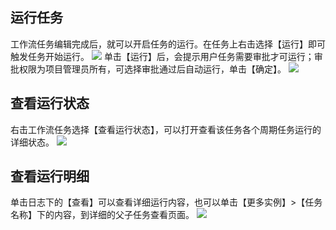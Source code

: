 ## 运行任务
工作流任务编辑完成后，就可以开启任务的运行。在任务上右击选择【运行】即可触发任务开始运行。
![](http://imgcache.tce.fsphere.cn/image/mc.qcloudimg.com/static/img/1f2ca84cc18ad12a69fe9071c74392eb/image.png)
单击【运行】后，会提示用户任务需要审批才可运行；审批权限为项目管理员所有，可选择审批通过后自动运行，单击【确定】。
![](http://imgcache.tce.fsphere.cn/image/mc.qcloudimg.com/static/img/ccef5bbb1a96d76a3956e3585016ffbf/image.png)
## 查看运行状态
右击工作流任务选择【查看运行状态】，可以打开查看该任务各个周期任务运行的详细状态。
![](http://imgcache.tce.fsphere.cn/image/mc.qcloudimg.com/static/img/77ec750ef841c5690369e02ad0baf960/image.png)
## 查看运行明细
单击日志下的【查看】可以查看详细运行内容，也可以单击【更多实例】>【任务名称】下的内容，到详细的父子任务查看页面。
![](http://imgcache.tce.fsphere.cn/image/mc.qcloudimg.com/static/img/31c6825ec3554d2a9e74c2577d38dc0c/image.png)
